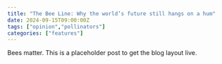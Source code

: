 ```yaml
---
title: "The Bee Line: Why the world’s future still hangs on a hum"
date: 2024-09-15T09:00:00Z
tags: ["opinion","pollinators"]
categories: ["features"]
---
```

Bees matter. This is a placeholder post to get the blog layout live.
